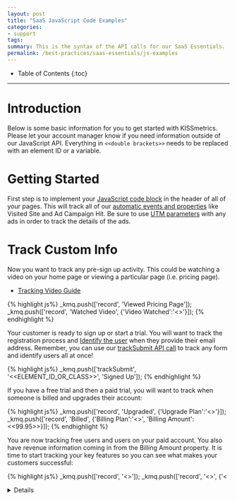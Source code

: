 ```yaml
---
layout: post
title: "SaaS JavaScript Code Examples"
categories:
- support
tags:
summary: This is the syntax of the API calls for our SaaS Essentials.
permalink: /best-practices/saas-essentials/js-examples
---
```

* Table of Contents
{:toc}
* * *

# Introduction

Below is some basic information for you to get started with KISSmetrics. Please let your account manager know if you need information outside of our JavaScript API. Everything in `<<double brackets>>` needs to be replaced with an element ID or a variable.

# Getting Started

First step is to implement your [JavaScript code block][js-code-block] in the header of all of your pages. This will track all of our [automatic events and properties][auto-tracked-events] like Visited Site and Ad Campaign Hit. Be sure to use [UTM parameters][utm] with any ads in order to track the details of the ads.

# Track Custom Info

Now you want to track any pre-sign up activity. This could be watching a video on your home page or viewing a particular page (i.e. pricing page).

* [Tracking Video Guide][tracking-videos]

{% highlight js%}
_kmq.push(['record', 'Viewed Pricing Page']);
_kmq.push(['record', 'Watched Video', {'Video Watched':'<<Yes>>'}]);
{% endhighlight %}

Your customer is ready to sign up or start a trial. You will want to track the registration process and [Identify the user][identities-intro] when they provide their email address. Remember, you can use our [trackSubmit API call][trackSubmit] to track any form and identify users all at once!

{% highlight js%}
_kmq.push(['trackSubmit', '<<ELEMENT_ID_OR_CLASS>>', 'Signed Up']);
{% endhighlight %}

If you have a free trial and then a paid trial, you will want to track when someone is billed and upgrades their account:

{% highlight js%}
_kmq.push(['record', 'Upgraded', {'Upgrade Plan':'<<Pro>>'}]);
_kmq.push(['record', 'Billed', {'Billing Plan':'<<Pro>>', 'Billing Amount':<<99.95>>}]);
{% endhighlight %}

You are now tracking free users and users on your paid account. You also have revenue information coming in from the Billing Amount property. It is time to start tracking your key features so you can see what makes your customers successful:

{% highlight js%}
_kmq.push(['record', '<<Your Key Action>>']);
_kmq.push(['record', '<<Your Other Key Action>>', {'<<Details of Key Action>>':'<<Value>>'}]);
{% endhighlight %}

If you have any element or button you want to track, you can use our [trackClick API call][trackClick]. Here is an example of someone clicking on the Invite button.

{% highlight js%}
_kmq.push(['trackClick', '<<ELEMENT_ID_OR_CLASS>>', 'Invite Friends Clicked']);
{% endhighlight %}

# Identifying Your Users

Finally, if you were not able to identify your user when they signed up with our `trackSubmit` call (example above), you can use our `identify` call and manually ID the customer:

{% highlight js%}
_kmq.push(['identify', '<<bob@bob.com>>']);
{% endhighlight %}

# Integrations

Be sure to look at our [integration page][integration] to see if you can easily pass us in information from your other tools. [Mailchimp][mailchimp], [Optimizely][optimizely] and [VWO][vwo] are the most popular tools we integrate with.

# Troubleshooting

You will need to use our [Live Stream][testing-with-live] or your [browser’s developer tools][testing-with-browser] to make sure the events and properties are coming in correctly. You do not need to wait the 2 hours to see if the information is correct. This will speed up your implementation tremendously.


[saas-essentials]: /best-practices/saas-essentials
[js-identities]: /apis/javascript/javascript-identities
[js-lib]: /apis/javascript
[auto-tracked-events]: /apis/javascript/#events-automatically-tracked
[js-code-block]: /apis/javascript/#setup
[trackSubmit]: /apis/javascript/#tracking-forms---tracksubmit
[trackClick]: /apis/javascript/#tracking-clicks---trackclick
[utm]: /integrations/utm-variables
[tracking-videos]: /how-tos/tracking-video
[identities-intro]: /getting-started/understanding-identities
[integration]: /integrations
[mailchimp]: /integrations/mailchimp
[optimizely]: /integrations/optimizely
[vwo]: /integrations/vwo
[testing-with-live]: /getting-started/testing-km/#using-kissmetrics-live
[testing-with-browser]: /getting-started/testing-km/#examine-network-activity
